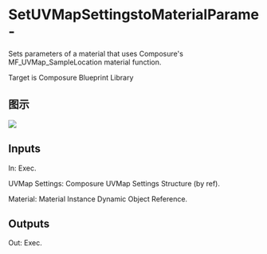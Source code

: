 # SetUVMapSettingstoMaterialParame-

Sets parameters of a material that uses Composure's MF_UVMap_SampleLocation material function.

Target is Composure Blueprint Library

## 图示

![]($-20221218-18294907.png)

## Inputs

In: Exec.

UVMap Settings: Composure UVMap Settings Structure (by ref).

Material: Material Instance Dynamic Object Reference.  

## Outputs

Out: Exec.

